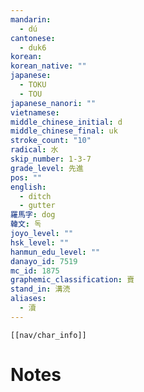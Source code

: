 ```yaml
---
mandarin:
  - dú
cantonese:
  - duk6
korean:
korean_native: ""
japanese:
  - TOKU
  - TOU
japanese_nanori: ""
vietnamese:
middle_chinese_initial: d
middle_chinese_final: uk
stroke_count: "10"
radical: 水
skip_number: 1-3-7
grade_level: 先進
pos: ""
english:
  - ditch
  - gutter
羅馬字: dog
韓文: 독
joyo_level: ""
hsk_level: ""
hanmun_edu_level: ""
danayo_id: 7519
mc_id: 1875
graphemic_classification: 𧶠
stand_in: 溝涜
aliases:
  - 瀆
---
```

```meta-bind-embed
[[nav/char_info]]
```

# Notes
